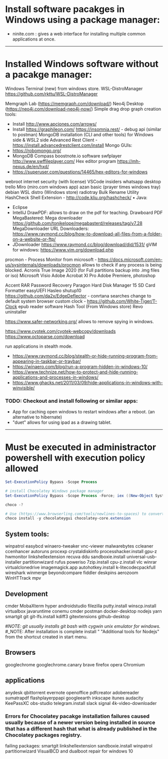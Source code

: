 # Install software pacakges in Windows using a package manager:
- ninite.com : gives a web interface for installing multiple common applications at once.
___

# Installed Windows software without a pacakge manager:
Windows Terminal (new) from windows store.
WSL-DistroManager https://github.com/rkttu/WSL-DistroManager

Memgraph Lab (https://memgraph.com/download/)
Neo4j Desktop (https://neo4j.com/download-neo4j-now/)
Simple drag drop graph creation tools:
  - Install http://www.apcjones.com/arrows/
  - Install https://graphileon.com/
https://insomnia.rest/ - debug api (similar to postman)
MongoDB installation (CLI and other tools) for Windows side & WSL2 side
Advanced Rest Client - https://install.advancedrestclient.com/install
Mongo GUIs: 
  - https://robomongo.org/
  - MongoDB Compass
boostnote.io software
swfplayer http://www.swffileplayer.com/
Hex editor program https://mh-nexus.de/en/hxd/
  - https://superuser.com/questions/14465/hex-editors-for-windows

webroot internet security (with license)
VSCode insiders
whatsapp desktop
trello
Miro (miro.com windows app)
azan basic (prayer times windows tray)
debian WSL distro (Windows store)
radiotray
Bulk Rename Utility
HashCheck Shell Extension - http://code.kliu.org/hashcheck/
• Java: 
  - Eclipse
  - IntelliJ
DrawPDF: allows to draw on the pdf for teaching. Drawboard PDF
MegaBastered: Mega downloader  https://github.com/tonikelope/megabasterd/releases/tag/v7.28
MegaDownloader
URL Downloaders: https://www.raymond.cc/blog/how-to-download-all-files-from-a-folder-on-a-website-or-ftp/
  - JDownloader https://www.raymond.cc/blog/download/did/1531/ 
gVIM for windows: https://www.vim.org/download.php

procmon - Process Monitor from microsoft - https://docs.microsoft.com/en-us/sysinternals/downloads/procmon allows to check if any process is being blocked.
Acronis True Image 2020 (for Full partitions backup into .img files or iso)
Microsoft Visio
Adobe Acrobat XI Pro 
Adobe Premiere, photoshop

Accent RAR Password Recovery 
Paragon Hard Disk Manager 15 
SD Card Formatter 
easyUEFI Hasleo
shutup10
https://github.com/da2x/EdgeDeflector - conrtana searches change to default system browser 
custom clock - https://github.com/White-Tiger/T-Clock
epub reader software
Hash Tool (From Windows store)
Revo uninstaller

https://www.safer-networking.org/ allows to remove spying in windows.

https://www.cyotek.com/cyotek-webcopy/downloads
https://www.octoparse.com/download

run applications in stealth mode. 
  - https://www.raymond.cc/blog/stealth-or-hide-running-program-from-appearing-in-taskbar-or-traybar/
  - https://winaero.com/blog/run-a-program-hidden-in-windows-10/
  - https://www.technize.net/how-to-protect-and-hide-running-applications-and-processes-in-windows/
  - https://www.ghacks.net/2011/03/09/hide-applications-in-windows-with-winvisible/
### TODO: Checkout and install following or similar apps: 
- App for caching open windows to restart windows after a reboot. (an alternative to hibernate)
- "duet" allows for using ipad as a drawing tablet.
___

# Must be executed in administractor powershell with execution policy allowed
```powershell
Set-ExecutionPolicy Bypass -Scope Process

# install Chocolatey Windows package manager
Set-ExecutionPolicy Bypass -Scope Process -Force; iex ((New-Object System.Net.WebClient).DownloadString('https://chocolatey.org/install.ps1'))

choco -?

# Use (https://www.browserling.com/tools/newlines-to-spaces) to convert new lines to spaces to build the command of installing all applications.
choco install -y chocolateygui chocolatey-core.extension
```

## System tools: 
winpatrol
easybcd
winaero-tweaker
vnc-viewer
malwarebytes
ccleaner ccenhancer
autoruns
procexp
crystaldiskinfo
processhacker.install
gpu-z
hwmonitor
linkshellextension
recuva
ddu
sandboxie.install
universal-usb-installer
partitionwizard
rufus
poweriso
7zip.install 
cpu-z.install
vlc 
winrar 
virtualclonedrive
imagemagick.app
autohotkey.install
k-litecodecpackfull
wireshark
winmerge
beyondcompare
fiddler
deskpins
aerozoom
WinHTTrack
mpv

## Development
cmder
MobaXterm
hyper
androidstudio
filezilla
putty.install 
winscp.install
virtualbox
javaruntime
conemu
cmder
postman
docker-desktop
nodejs
yarn
smartgit
git 
git-lfs.install
kdiff3
gitextensions
github-desktop

#_NOTE: git usually installs git bash with cygwin unix emulator for windows._
#_NOTE: After installation is complete install " "Additional tools for Nodejs" from the shortcut created in start menu.

## Browsers
googlechrome
googlechrome.canary
brave
firefox 
opera
Chromium

## applications
anydesk
qbittorrent
evernote
openoffice
pdfcreator
adobereader
sumatrapdf
flashplayerppapi 
googleearth
inkscape
itunes 
audacity
KeePassXC 
obs-studio
telegram.install
slack
signal
4k-video-downloader


### Errors for Chocolatey pacakge installation failures caused usually because of a newer version being installed in source that has a different hash that what is already published in the Chocolatey packages registry.
failing packages:
smartgit
linkshellextension
sandboxie.install
winpatrol
partitionwizard
VisualBCD and dualboot repair for windows 10
